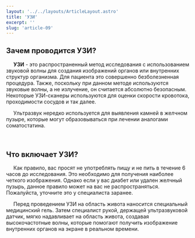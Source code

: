 ```yaml
---
layout: '../../layouts/ArticleLayout.astro'
title: 'УЗИ'
excerpt: ''
slug: 'article-09'
---
```


<style>
    p {
        text-indent: 20px;
    }
    h2 {
        font-size: 20px; 
        font-weight: bold;
    }
    ul {
        list-style-type: disc; 
        padding-left: 20px;
    }
    .info {
        background-color: rgb(76, 96, 133);
        color: white; 
        padding: 20px; 
        text-align: center;
        text-indent: 0;
    }
</style>

<h2>Зачем проводится УЗИ?</h2>

<p>
    <b>УЗИ</b> - это распространенный
    метод исследования с использованием звуковой волны для создания
    изображений органов или внутренних структур организма. 
    Для пациента это совершенно безболезненная процедура. Также, поскольку
    при данном методе используются
    звуковые волны, а не излучение,
    он считается абсолютно безопасным.
    Некоторые УЗИ-сканеры используются для оценки скорости
    кровотока, проходимости сосудов
    и так далее.
</p>
<p>
    Ультразвук нередко используется для выявления камней в
    желчном пузыре, которые могут
    образовываться при лечении аналогами соматостатина.
</p>

<br>
<h2>Что включает УЗИ?</h2>
<p>
    Как правило, вас просят не
    употреблять пищу и не пить в течение 6 часов до исследования. Это
    необходимо для получения наиболее четкого изображения. Однако если у вас диабет или удален
    желчный пузырь, данное правило
    может на вас не распространяться.
    Пожалуйста, уточните это у специалиста заранее.
</p>
<p>
    Перед проведением УЗИ на
    область живота наносится специальный медицинский гель. 
    Затем специалист рукой, держащей ультразвуковой датчик,
    мягко надавливает на область живота, создавая
    высокочастотные волны, которые
    помогают получить изображение
    внутренних органов на экране в
    реальном времени.
</p>